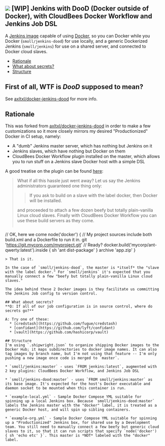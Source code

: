 ![](http://i.imgur.com/KC6TAD3.png)
[WIP] Jenkins with DooD (Docker outside of Docker), with CloudBees Docker Workflow and Jenkins Job DSL
---
A [Jenkins image](https://registry.hub.docker.com/_/jenkins/) capable of using [Docker](http://docker.com), so you can Docker while you Docker (`smoll/jenkins-dood`) for use locally, and a generic Dockerized Jenkins (`smoll/jenkins`) for use on a shared server, and connected to Docker cloud slaves.

* [Rationale](#rationale)
* [What about secrets?](#what-about-secrets)
* [Structure](#structure)

## First of all, WTF is *DooD* supposed to mean?
See [axltxl/docker-jenkins-dood](https://github.com/axltxl/docker-jenkins-dood#first-of-all-wtf-is-dood-supposed-to-mean) for more info.

## Rationale
This was forked from [axltxl/docker-jenkins-dood](https://github.com/axltxl/docker-jenkins-dood) in order to make a few customizations so it more closely mirrors my desired "Productionized" Docker in CI setup, namely:
* A "dumb" Jenkins master server, which has nothing but Jenkins on it
* Jenkins slaves, which have nothing but Docker on them
* CloudBees Docker Workflow plugin installed on the master, which allows you to run stuff on a Jenkins slave Docker host with a simple DSL

A good treatise on the plugin can be found [here](https://www.cloudbees.com/blog/orchestrating-workflows-jenkins-and-docker-0):

> What if all this hassle just went away? Let us say the Jenkins administrators guaranteed one thing only:
>
> > If you ask to build on a slave with the label docker, then Docker will be installed.
>
> and proceeded to attach a few dozen beefy but totally plain-vanilla Linux cloud slaves. Finally with CloudBees Docker Workflow you can use these build servers as they come.
> ```groovy
// OK, here we come
node('docker') {
    // My project sources include both build.xml and a Dockerfile to run it in.
    git 'https://git.mycorp.com/myproject.git'
    // Ready?
    docker.build('mycorp/ant-qwerty:latest').inside {
        sh 'ant dist-package'
    }
    archive 'app.zip'
}
```
> That is it.

In the case of `smoll/jenkins-dood`, the master is *itself* the "slave with the label docker." For `smoll/jenkins` it's expected that you manually connect a few "beefy but totally plain-vanilla Linux cloud slaves."

The idea behind these 2 Docker images is they facilitate us committing the Jenkins Job config to version control.

## What about secrets?
**Q: If all of our job configuration is in source control, where do secrets go?**

A: Try one of these:
  * [credstash](https://github.com/fugue/credstash)
  * [confidant](https://github.com/lyft/confidant)
  * [vault](https://github.com/hashicorp/vault)

## Structure
I'm using `.shipwright.json` to organize shipping Docker images to the Docker Hub; it maps subdirectories to docker image names. It can also tag images by branch name, but I'm not using that feature -- I'm only pushing a new image once code is merged to `master`.

* `smoll/jenkins:master` - uses `FROM jenkins:latest`, augmented with 2 key plugins: CloudBees Docker Workflow, and Jenkins Job DSL

* `smoll/jenkins-dood:master` - uses `FROM smoll/jenkins:master` as its base image. It's expected for the host's Docker executable and daemon socket to be mounted when this container is run.

* `example-local.yml` - Sample Docker Compose YML suitable for spinning up a local Jenkins box. Because `smoll/jenkins-dood:master` labels the Jenkins master with the "docker" label, it is treated as a generic Docker host, and will spin up sibling containers.

* `example-org.yml` - Sample Docker Compose YML suitable for spinning up a "Productionized" Jenkins box, for shared use by a Development team. You still need to manually connect a few beefy but generic cloud slaves to it, so that it can run scripts that specify `node('docker') { sh 'echo etc' }`. This master is *NOT* labeled with the "docker" label.
